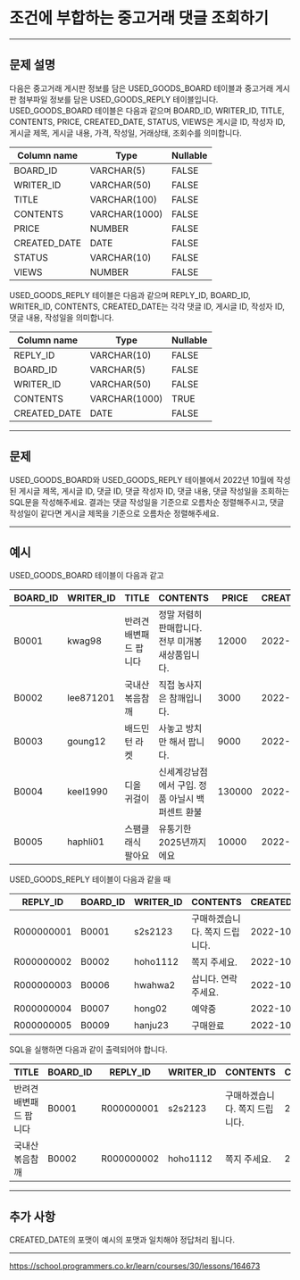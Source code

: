 # 조건에 부합하는 중고거래 댓글 조회하기

---

## 문제 설명

다음은 중고거래 게시판 정보를 담은 USED_GOODS_BOARD 테이블과 중고거래 게시판 첨부파일 정보를 담은 USED_GOODS_REPLY 테이블입니다. USED_GOODS_BOARD 테이블은 다음과 같으며 BOARD_ID, WRITER_ID, TITLE, CONTENTS, PRICE, CREATED_DATE, STATUS, VIEWS은 게시글 ID, 작성자 ID, 게시글 제목, 게시글 내용, 가격, 작성일, 거래상태, 조회수를 의미합니다.

| Column name   | Type        | Nullable |
|---------------|-------------|----------|
| BOARD_ID      | VARCHAR(5)  | FALSE    |
| WRITER_ID     | VARCHAR(50) | FALSE    |
| TITLE         | VARCHAR(100)| FALSE    |
| CONTENTS      | VARCHAR(1000)| FALSE   |
| PRICE         | NUMBER      | FALSE    |
| CREATED_DATE  | DATE        | FALSE    |
| STATUS        | VARCHAR(10) | FALSE    |
| VIEWS         | NUMBER      | FALSE    |


USED_GOODS_REPLY 테이블은 다음과 같으며 REPLY_ID, BOARD_ID, WRITER_ID, CONTENTS, CREATED_DATE는 각각 댓글 ID, 게시글 ID, 작성자 ID, 댓글 내용, 작성일을 의미합니다.

| Column name   | Type         | Nullable |
|---------------|--------------|----------|
| REPLY_ID      | VARCHAR(10)  | FALSE    |
| BOARD_ID      | VARCHAR(5)   | FALSE    |
| WRITER_ID     | VARCHAR(50)  | FALSE    |
| CONTENTS      | VARCHAR(1000)| TRUE     |
| CREATED_DATE  | DATE         | FALSE    |

---

## 문제

USED_GOODS_BOARD와 USED_GOODS_REPLY 테이블에서 2022년 10월에 작성된 게시글 제목, 게시글 ID, 댓글 ID, 댓글 작성자 ID, 댓글 내용, 댓글 작성일을 조회하는 SQL문을 작성해주세요. 결과는 댓글 작성일을 기준으로 오름차순 정렬해주시고, 댓글 작성일이 같다면 게시글 제목을 기준으로 오름차순 정렬해주세요.

---

## 예시

USED_GOODS_BOARD 테이블이 다음과 같고

| BOARD_ID | WRITER_ID  | TITLE                 | CONTENTS                                      | PRICE  | CREATED_DATE | STATUS | VIEWS |
|----------|------------|-----------------------|-------------------------------------------------|-------|--------------|--------|-------|
| B0001    | kwag98     | 반려견 배변패드 팝니다   | 정말 저렴히 판매합니다. 전부 미개봉 새상품입니다. | 12000 | 2022-10-01   | DONE   | 250   |
| B0002    | lee871201  | 국내산 볶음참깨         | 직접 농사지은 참깨입니다.                        | 3000  | 2022-10-02   | DONE   | 121   |
| B0003    | goung12    | 배드민턴 라켓           | 사놓고 방치만 해서 팝니다.                       | 9000  | 2022-10-02   | SALE   | 212   |
| B0004    | keel1990   | 디올 귀걸이             | 신세계강남점에서 구입. 정품 아닐시 백퍼센트 환불   | 130000 | 2022-10-02   | SALE   | 199   |
| B0005    | haphli01   | 스팸클래식 팔아요       | 유통기한 2025년까지에요                          | 10000 | 2022-10-02   | SALE   | 121   |


USED_GOODS_REPLY 테이블이 다음과 같을 때

| REPLY_ID    | BOARD_ID | WRITER_ID | CONTENTS                     | CREATED_DATE |
|-------------|----------|-----------|------------------------------|--------------|
| R000000001  | B0001    | s2s2123   | 구매하겠습니다. 쪽지 드립니다. | 2022-10-02   |
| R000000002  | B0002    | hoho1112  | 쪽지 주세요.                  | 2022-10-03   |
| R000000003  | B0006    | hwahwa2   | 삽니다. 연락주세요.           | 2022-10-03   |
| R000000004  | B0007    | hong02    | 예약중                        | 2022-10-06   |
| R000000005  | B0009    | hanju23   | 구매완료                      | 2022-10-07   |


SQL을 실행하면 다음과 같이 출력되어야 합니다.

| TITLE                  | BOARD_ID | REPLY_ID    | WRITER_ID | CONTENTS                        | CREATED_DATE |
|------------------------|----------|-------------|-----------|---------------------------------|--------------|
| 반려견 배변패드 팝니다  | B0001    | R000000001  | s2s2123   | 구매하겠습니다. 쪽지 드립니다. | 2022-10-02   |
| 국내산 볶음참깨        | B0002    | R000000002  | hoho1112  | 쪽지 주세요.                   | 2022-10-03   |


---

## 추가 사항

CREATED_DATE의 포맷이 예시의 포맷과 일치해야 정답처리 됩니다.

---

https://school.programmers.co.kr/learn/courses/30/lessons/164673
